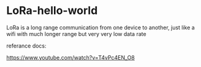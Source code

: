 # LoRa-hello-world
LoRa is a long range communication from one device to another, just like a wifi with much longer range but very very low data rate



referance docs: 

https://www.youtube.com/watch?v=T4vPc4EN_O8
